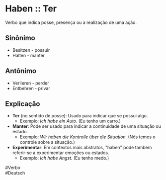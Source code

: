 # Haben :: Ter
<!--SR:!2024-11-06,4,270-->
Verbo que indica posse, presença ou a realização de uma ação.

## Sinônimo
- Besitzen - possuir  
- Halten - manter  

## Antônimo
- Verlieren - perder  
- Entbehren - privar  

## Explicação
- **Ter** (no sentido de posse): Usado para indicar que se possui algo.
	- Exemplo: *Ich habe ein Auto.* (Eu tenho um carro.)
- **Manter**: Pode ser usado para indicar a continuidade de uma situação ou estado.
	- Exemplo: *Wir haben die Kontrolle über die Situation.* (Nós temos o controle sobre a situação.)
- **Experimentar**: Em contextos mais abstratos, "haben" pode também referir-se a experimentar emoções ou estados.
	- Exemplo: *Ich habe Angst.* (Eu tenho medo.)

#Verbo  
#Deutsch
